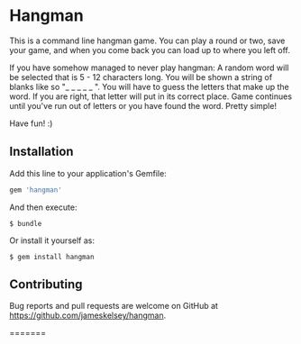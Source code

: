 
# Hangman

This is a command line hangman game. You can play a round or two, save your game, and when you come back you can load up to where you left off.

If you have somehow managed to never play hangman:
  A random word will be selected that is 5 - 12 characters long. You will be shown a string of blanks like so "_ _ _ _ _ ". You will have to guess the letters that make up the word. If you are right, that letter will put in its correct place. Game continues until you've run out of letters or you have found the word. Pretty simple!

Have fun! :)

## Installation

Add this line to your application's Gemfile:

```ruby
gem 'hangman'
```

And then execute:

    $ bundle

Or install it yourself as:

    $ gem install hangman

## Contributing

Bug reports and pull requests are welcome on GitHub at https://github.com/jameskelsey/hangman.

=======

